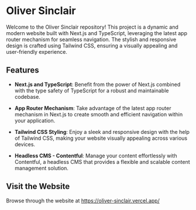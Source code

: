 # Oliver Sinclair

Welcome to the Oliver Sinclair repository! This project is a dynamic and modern website built with Next.js and TypeScript, leveraging the latest app router mechanism for seamless navigation. The stylish and responsive design is crafted using Tailwind CSS, ensuring a visually appealing and user-friendly experience.

## Features

- **Next.js and TypeScript**: Benefit from the power of Next.js combined with the type safety of TypeScript for a robust and maintainable codebase.

- **App Router Mechanism**: Take advantage of the latest app router mechanism in Next.js to create smooth and efficient navigation within your application.

- **Tailwind CSS Styling**: Enjoy a sleek and responsive design with the help of Tailwind CSS, making your website visually appealing across various devices.

- **Headless CMS - Contentful**: Manage your content effortlessly with Contentful, a headless CMS that provides a flexible and scalable content management solution.

## Visit the Website

Browse through the website at https://oliver-sinclair.vercel.app/
